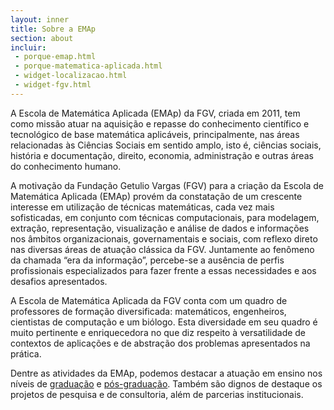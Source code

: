 ```yaml
---
layout: inner
title: Sobre a EMAp
section: about
incluir:
 - porque-emap.html
 - porque-matematica-aplicada.html
 - widget-localizacao.html
 - widget-fgv.html 
---
```


A Escola de Matemática Aplicada (EMAp) da FGV, criada em 2011, tem
como missão atuar na aquisição e repasse do conhecimento científico e
tecnológico de base matemática aplicáveis, principalmente, nas áreas
relacionadas às Ciências Sociais em sentido amplo, isto é, ciências
sociais, história e documentação, direito, economia, administração e
outras áreas do conhecimento humano.

A motivação da Fundação Getulio Vargas (FGV) para a criação da Escola
de Matemática Aplicada (EMAp) provém da constatação de um crescente
interesse em utilização de técnicas matemáticas, cada vez mais
sofisticadas, em conjunto com técnicas computacionais, para modelagem,
extração, representação, visualização e análise de dados e informações
nos âmbitos organizacionais, governamentais e sociais, com reflexo
direto nas diversas áreas de atuação clássica da FGV. Juntamente ao
fenômeno da chamada “era da informação”, percebe-se a ausência de
perfis profissionais especializados para fazer frente a essas
necessidades e aos desafios apresentados.

A Escola de Matemática Aplicada da FGV conta com um quadro de
professores de formação diversificada: matemáticos, engenheiros,
cientistas de computação e um biólogo. Esta diversidade em seu quadro
é muito pertinente e enriquecedora no que diz respeito à versatilidade
de contextos de aplicações e de abstração dos problemas apresentados
na prática.

Dentre as atividades da EMAp, podemos destacar a atuação em ensino nos
níveis de [graduação](/graduacao/apresentacao.html) e
[pós-graduação](/pos-graduacao/apresentacao.html). Também são dignos
de destaque os projetos de pesquisa e de consultoria, além de
parcerias institucionais.


